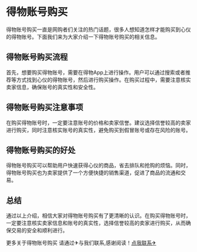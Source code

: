 # 得物账号购买

得物账号购买一直是网购者们关注的热门话题，很多人想知道怎样才能购买到心仪的得物账号。下面我们来为大家介绍一下得物账号购买的相关信息。

## 得物账号购买流程

首先，想要购买得物账号，需要在得物App上进行操作。用户可以通过搜索或者推荐等方式找到心仪的得物账号，然后进行购买操作。在购买过程中，需要注意核实卖家信息，确保账号的真实性和安全性。

## 得物账号购买注意事项

在购买得物账号时，一定要注意账号的价格和卖家信誉。建议选择信誉较高的卖家进行购买，同时注意核实账号的真实性，避免购买到假冒账号或存在风险的账号。

## 得物账号购买的好处

得物账号购买可以帮助用户快速获得心仪的商品，省去排队和抢购的烦恼。同时，得物账号购买也为卖家提供了一个方便快捷的销售渠道，促进了商品的流通和交易。

## 总结

通过以上介绍，相信大家对得物账号购买有了更清晰的认识。在购买得物账号时，一定要注意核实卖家信息和账号的真实性，选择信誉较高的卖家进行购买，从而确保交易的安全和顺利进行。

更多关于得物账号购买 请通过✈与我们联系,感谢阅读！[点我联系✈](https://plus.G208.com)